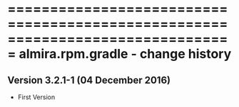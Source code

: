 ===============================================================================
almira.rpm.gradle - change history
===============================================================================

Version 3.2.1-1 (04 December 2016)
----------------------------------
* First Version

